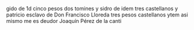 gido de 1d cinco pesos dos tomines
y sidro de idem tres castellanos y patricio esclavo de Don Francisco Lloreda tres
pesos castellanos
ytem asi mismo me es deudor Joaquín Pérez de la canti